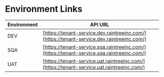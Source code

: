 # Environment Links

| Environment | API URL |
|-------------|--------|
| DEV | [https://tenant-service.dev.raintreeinc.com/](https://tenant-service.dev.raintreeinc.com/) |
| SQA | [https://tenant-service.sqa.raintreeinc.com/](https://tenant-service.sqa.raintreeinc.com/) |
| UAT | [https://tenant-service.uat.raintreeinc.com/](https://tenant-service.uat.raintreeinc.com/) |